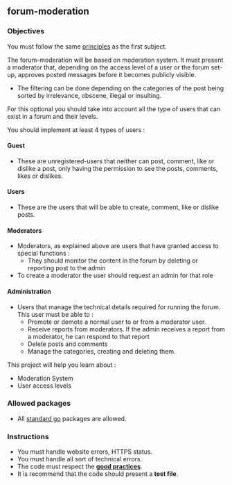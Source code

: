 ## forum-moderation

### Objectives

You must follow the same [principles](https://public.01-edu.org/subjects/forum/forum.en) as the first subject.

The forum-moderation will be based on moderation system. It must present a moderator that, depending on the access level of a user or the forum set-up, approves posted messages before it becomes publicly visible.

- The filtering can be done depending on the categories of the post being sorted by irrelevance, obscene, illegal or insulting.

For this optional you should take into account all the type of users that can exist in a forum and their levels.

You should implement at least 4 types of users :

#### Guest

- These are unregistered-users that neither can post, comment, like or dislike a post, only having the permission to see the posts, comments, likes or dislikes.

#### Users

- These are the users that will be able to create, comment, like or dislike posts.

#### Moderators

- Moderators, as explained above are users that have granted access to special functions :
  - They should monitor the content in the forum by deleting or reporting post to the admin
- To create a moderator the user should request an admin for that role

#### Administration

- Users that manage the technical details required for running the forum. This user must be able to :
  - Promote or demote a normal user to or from a moderator user.
  - Receive reports from moderators. If the admin receives a report from a moderator, he can respond to that report
  - Delete posts and comments
  - Manage the categories, creating and deleting them.

This project will help you learn about :

- Moderation System
- User access levels

### Allowed packages

- All [standard go](https://golang.org/pkg/) packages are allowed.

### Instructions

- You must handle website errors, HTTPS status.
- You must handle all sort of technical errors.
- The code must respect the [**good practices**](https://public.01-edu.org/subjects/good-practices.en).
- It is recommend that the code should present a **test file**.
